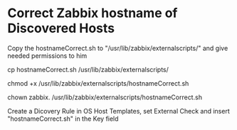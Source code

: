 # Correct Zabbix hostname of Discovered Hosts

Copy the hostnameCorrect.sh to "/usr/lib/zabbix/externalscripts/" and give needed permissions to him



cp hostnameCorrect.sh  /usr/lib/zabbix/externalscripts/

chmod +x  /usr/lib/zabbix/externalscripts/hostnameCorrect.sh

chown zabbix. /usr/lib/zabbix/externalscripts/hostnameCorrect.sh



Create a Dicovery Rule in OS Host Templates, set External Check and insert "hostnameCorrect.sh" in the Key field
